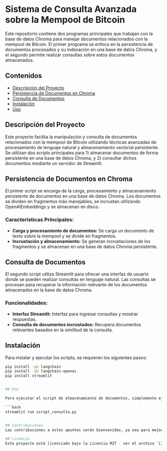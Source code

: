 # Sistema de Consulta Avanzada sobre la Mempool de Bitcoin

Este repositorio contiene dos programas principales que trabajan con la base de datos Chroma para manejar documentos relacionados con la mempool de Bitcoin. El primer programa se enfoca en la persistencia de documentos procesados y su indexación en una base de datos Chroma, y el segundo permite realizar consultas sobre estos documentos almacenados.

## Contenidos
- [Descripción del Proyecto](#descripción-del-proyecto)
- [Persistencia de Documentos en Chroma](#persistencia-de-documentos-en-chroma)
- [Consulta de Documentos](#consulta-de-documentos)
- [Instalación](#instalación)
- [Uso](#uso)

## Descripción del Proyecto

Este proyecto facilita la manipulación y consulta de documentos relacionados con la mempool de Bitcoin utilizando técnicas avanzadas de procesamiento de lenguaje natural y almacenamiento vectorial persistente. Se utilizan dos scripts principales para 1) almacenar documentos de forma persistente en una base de datos Chroma, y 2) consultar dichos documentos mediante un servidor de Streamlit.

## Persistencia de Documentos en Chroma

El primer script se encarga de la carga, procesamiento y almacenamiento persistente de documentos en una base de datos Chroma. Los documentos se dividen en fragmentos más manejables, se incrustan utilizando OpenAIEmbeddings y se almacenan en disco.

### Características Principales:
- **Carga y procesamiento de documentos:** Se carga un documento de texto sobre la mempool y se divide en fragmentos.
- **Incrustación y almacenamiento:** Se generan incrustaciones de los fragmentos y se almacenan en una base de datos Chroma persistente.

## Consulta de Documentos

El segundo script utiliza Streamlit para ofrecer una interfaz de usuario donde se pueden realizar consultas en lenguaje natural. Las consultas se procesan para recuperar la información relevante de los documentos almacenados en la base de datos Chroma.

### Funcionalidades:
- **Interfaz Streamlit:** Interfaz para ingresar consultas y mostrar respuestas.
- **Consulta de documentos incrustados:** Recupera documentos relevantes basados en la similitud de la consulta.

## Instalación

Para instalar y ejecutar los scripts, se requieren los siguientes pasos:

```bash
pip install -qU langchain
pip install -qU langchain-openai
pip install streamlit


## Uso

Para ejecutar el script de almacenamiento de documentos, simplemente ejecuta el primer script Python. Para iniciar la interfaz de consulta, ejecuta el segundo script utilizando Streamlit:

```bash
streamlit run script_consulta.py


## Contribuciones
Las contribuciones a estos apuntes serán bienvenidas, ya sea para mejorar las soluciones existentes, ofrecer nuevas perspectivas, o proponer nuevos desafíos. Por favor, siga las mejores prácticas de desarrollo y documentación al contribuir.

## Licencia
Este proyecto está licenciado bajo la Licencia MIT - ver el archivo `LICENSE.md` para más detalles.



